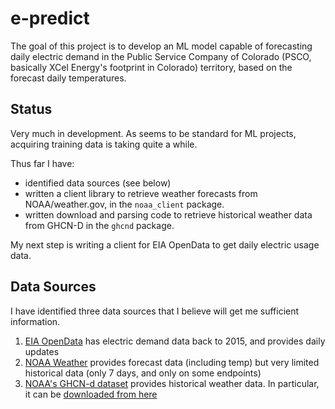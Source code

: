 # e-predict
The goal of this project is to develop an ML model capable of forecasting daily electric demand in the 
Public Service Company of Colorado (PSCO, basically XCel Energy's footprint in Colorado) territory, based on the forecast daily temperatures. 

## Status
Very much in development. As seems to be standard for ML projects, acquiring training data is taking quite a while. 

Thus far I have:
 - identified data sources (see below)
 - written a client library to retrieve weather forecasts from NOAA/weather.gov, in the `noaa_client` package.
 - written download and parsing code to retrieve historical weather data from GHCN-D in the `ghcnd` package.

My next step is writing a client for EIA OpenData to get daily electric usage data.

## Data Sources
I have identified three data sources that I believe will get me sufficient information.

1. [EIA OpenData](https://www.eia.gov/opendata/) has electric demand data back to 2015, and provides daily updates
2. [NOAA Weather](https://www.weather.gov/documentation/services-web-api) provides forecast data (including temp) but very limited historical data (only 7 days, and only on some endpoints)
3. [NOAA's GHCN-d dataset](https://www.ncei.noaa.gov/products/land-based-station/global-historical-climatology-network-daily) provides historical weather data. In particular, it can be [downloaded from here](https://www1.ncdc.noaa.gov/pub/data/ghcn/daily/)


